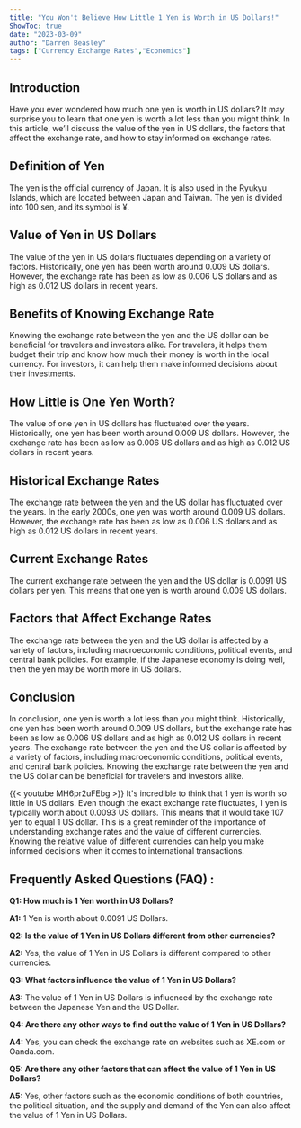 ```yaml
---
title: "You Won't Believe How Little 1 Yen is Worth in US Dollars!"
ShowToc: true 
date: "2023-03-09"
author: "Darren Beasley" 
tags: ["Currency Exchange Rates","Economics"]
---
```

## Introduction 

Have you ever wondered how much one yen is worth in US dollars? It may surprise you to learn that one yen is worth a lot less than you might think. In this article, we’ll discuss the value of the yen in US dollars, the factors that affect the exchange rate, and how to stay informed on exchange rates. 

## Definition of Yen 

The yen is the official currency of Japan. It is also used in the Ryukyu Islands, which are located between Japan and Taiwan. The yen is divided into 100 sen, and its symbol is ¥. 

## Value of Yen in US Dollars 

The value of the yen in US dollars fluctuates depending on a variety of factors. Historically, one yen has been worth around 0.009 US dollars. However, the exchange rate has been as low as 0.006 US dollars and as high as 0.012 US dollars in recent years. 

## Benefits of Knowing Exchange Rate 

Knowing the exchange rate between the yen and the US dollar can be beneficial for travelers and investors alike. For travelers, it helps them budget their trip and know how much their money is worth in the local currency. For investors, it can help them make informed decisions about their investments. 

## How Little is One Yen Worth? 

The value of one yen in US dollars has fluctuated over the years. Historically, one yen has been worth around 0.009 US dollars. However, the exchange rate has been as low as 0.006 US dollars and as high as 0.012 US dollars in recent years. 

## Historical Exchange Rates 

The exchange rate between the yen and the US dollar has fluctuated over the years. In the early 2000s, one yen was worth around 0.009 US dollars. However, the exchange rate has been as low as 0.006 US dollars and as high as 0.012 US dollars in recent years. 

## Current Exchange Rates 

The current exchange rate between the yen and the US dollar is 0.0091 US dollars per yen. This means that one yen is worth around 0.009 US dollars. 

## Factors that Affect Exchange Rates 

The exchange rate between the yen and the US dollar is affected by a variety of factors, including macroeconomic conditions, political events, and central bank policies. For example, if the Japanese economy is doing well, then the yen may be worth more in US dollars. 

## Conclusion 

In conclusion, one yen is worth a lot less than you might think. Historically, one yen has been worth around 0.009 US dollars, but the exchange rate has been as low as 0.006 US dollars and as high as 0.012 US dollars in recent years. The exchange rate between the yen and the US dollar is affected by a variety of factors, including macroeconomic conditions, political events, and central bank policies. Knowing the exchange rate between the yen and the US dollar can be beneficial for travelers and investors alike.

{{< youtube MH6pr2uFEbg >}} 
It's incredible to think that 1 yen is worth so little in US dollars. Even though the exact exchange rate fluctuates, 1 yen is typically worth about 0.0093 US dollars. This means that it would take 107 yen to equal 1 US dollar. This is a great reminder of the importance of understanding exchange rates and the value of different currencies. Knowing the relative value of different currencies can help you make informed decisions when it comes to international transactions.

## Frequently Asked Questions (FAQ) :
**Q1: How much is 1 Yen worth in US Dollars?**

**A1:** 1 Yen is worth about 0.0091 US Dollars.

**Q2: Is the value of 1 Yen in US Dollars different from other currencies?**

**A2:** Yes, the value of 1 Yen in US Dollars is different compared to other currencies.

**Q3: What factors influence the value of 1 Yen in US Dollars?**

**A3:** The value of 1 Yen in US Dollars is influenced by the exchange rate between the Japanese Yen and the US Dollar.

**Q4: Are there any other ways to find out the value of 1 Yen in US Dollars?**

**A4:** Yes, you can check the exchange rate on websites such as XE.com or Oanda.com.

**Q5: Are there any other factors that can affect the value of 1 Yen in US Dollars?**

**A5:** Yes, other factors such as the economic conditions of both countries, the political situation, and the supply and demand of the Yen can also affect the value of 1 Yen in US Dollars.





